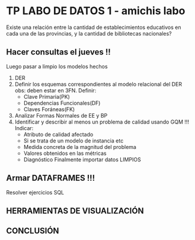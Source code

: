 
# TP LABO DE DATOS 1 - amichis labo 

Existe una relación entre la cantidad de establecimientos educativos en cada una de las provincias, 
y la cantidad de bibliotecas nacionales? 

## Hacer consultas el jueves !! 
Luego pasar a limpio los modelos hechos 
1. DER
2. Definir los esquemas correspondientes al modelo relacional del DER
   obs: deben estar en 3FN. Definir:
   * Clave Primaria(PK)
   * Dependencias Funcionales(DF)
   * Claves Foráneas(FK)
3. Analizar Formas Normales de EE y BP
4. Identificar y describir al menos un problema de calidad usando GQM !!! Indicar:
   * Atributo de calidad afectado
   * Si se trata de un modelo de instancia etc
   * Medida concreta de la magnitud del problema
   * Valores obtenidos en las métricas
   * Diagnóstico
Finalmente importar datos LIMPIOS

## Armar DATAFRAMES !!! 
Resolver ejercicios SQL  

## HERRAMIENTAS DE VISUALIZACIÓN 
## CONCLUSIÓN 
       
